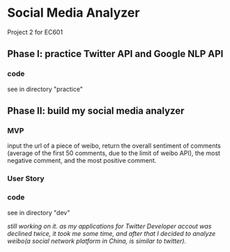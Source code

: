 # Social Media Analyzer

Project 2 for EC601

## Phase I: practice Twitter API and Google NLP API

### code

see in directory "practice"


## Phase II: build my social media analyzer

### MVP

input the url of a piece of weibo, return the overall sentiment of comments (average of the first 50 comments, due to the limit of weibo API), the most negative comment, and the most positive comment.

### User Story



### code

see in directory "dev"

*still working on it. as my applications for Twitter Developer accout was declined twice, it took me some time, and after that I decided to analyze weibo(a social network platform in China, is similar to twitter).*